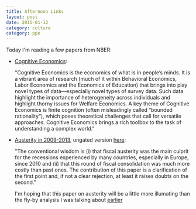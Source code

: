 ```yaml
---
title: Afternoon Links
layout: post
date: 2015-01-12
category: culture
category: ppe
---
```

Today I'm reading a few papers from NBER:

* [Cognitive Economics](http://www.nber.org/papers/w20834):

    "Cognitive Economics is the economics of what is in people’s minds. It is a
    vibrant area of research (much of it within Behavioral Economics, Labor
    Economics and the Economics of Education) that brings into play novel types
    of data—especially novel types of survey data. Such data highlight the
    importance of heterogeneity across individuals and highlight thorny issues
    for Welfare Economics. A key theme of Cognitive Economics is finite
    cognition (often misleadingly called “bounded rationality”), which poses
    theoretical challenges that call for versatile approaches. Cognitive
    Economics brings a rich toolbox to the task of understanding a complex
    world."

* [Austerity in 2009-2013](http://www.nber.org/papers/w20827), ungated version
  [here](http://didattica.unibocconi.it/mypage/upload/48751_20141110_105228_AUSTERITY-ALESINABARBIEROFAVEROGIAVAZZIPARADISI_SEPT.PDF):

    "The conventional wisdom is (i) that fiscal austerity was the main culprit
    for the recessions experienced by many countries, especially in Europe,
    since 2010 and (ii) that this round of fiscal consolidation was much more
    costly than past ones. The contribution of this paper is a clarification of
    the first point and, if not a clear rejection, at least it raises doubts on
    the second."

    I'm hoping that this paper on austerity will be a little more illumating
    than the fly-by analysis I was talking about
    [earlier](/ppe/2015/01/12/austerity.html)
